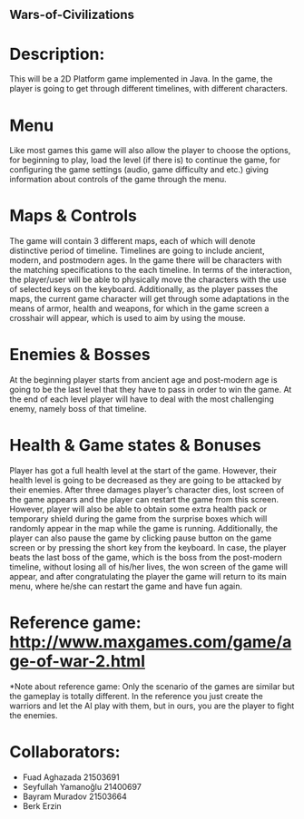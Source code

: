 ## Wars-of-Civilizations

# Description: 
This will be a 2D Platform game implemented in Java. In the game, the player is going to get through different timelines, with different characters. 

# Menu 
Like most games this game will also allow the player to choose the options, for beginning to play, load the level (if there is) to continue the game, for configuring the game settings (audio, game difficulty and etc.) giving information about controls of the game through the menu.

# Maps & Controls
The game will contain 3 different maps, each of which will denote distinctive period of timeline.
Timelines are going to include ancient, modern, and postmodern ages. In the game there will be characters with the matching specifications to the each timeline. In terms of the interaction, the player/user will be able to physically move the characters with the use of selected keys on the keyboard. Additionally, as the player passes the maps, the current game character will get through some adaptations in the means of armor, health and weapons, for which in the game screen a crosshair will appear, which is used to aim by using the mouse.  

# Enemies & Bosses
At the beginning player starts from ancient age and post-modern age is going to be the last level that they  have to pass in order to win the game. At the end of each level player will have to deal with the most challenging enemy, namely boss of that timeline. 

# Health & Game states & Bonuses 
Player has got a full health level at the start of the game. However, their health level is going to be decreased as they are going to be attacked by their enemies. After three damages player’s character dies, lost screen of the game appears and the player can restart the game from this screen. However, player will also be able to obtain some extra health pack or temporary shield during the game from the surprise boxes which will randomly appear in the map while the game is running. Additionally, the player can also pause the game by clicking pause button on the game screen or by pressing the short key from the keyboard. In case, the player beats the last boss of the game, which is the boss from the post-modern timeline, without losing all of his/her lives, the won screen of the game will appear, and after congratulating the player the game will return to its main menu, where he/she can restart the game and have fun again. 


# Reference game: http://www.maxgames.com/game/age-of-war-2.html
*Note about reference game: Only the scenario of the games are similar but the gameplay is totally different. In the reference you just create the warriors and let the AI play with them, but in ours, you are the player to fight the enemies. 


# Collaborators:

- Fuad Aghazada 21503691
- Seyfullah Yamanoğlu 21400697
- Bayram Muradov 21503664
- Berk Erzin  
